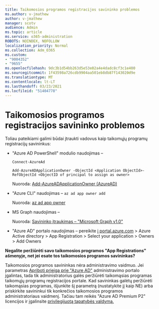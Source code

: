 ```yaml
---
title: Taikomosios programos registracijos savininko problemos
ms.author: v-jmathew
author: v-jmathew
manager: scotv
audience: Admin
ms.topic: article
ms.service: o365-administration
ROBOTS: NOINDEX, NOFOLLOW
localization_priority: Normal
ms.collection: Adm_O365
ms.custom:
- "9004352"
- "9655"
ms.openlocfilehash: 9dc3b1d54bb263d5e53e02a4e4dadc8cf3c1e400
ms.sourcegitcommit: 1f43598a726cdb9904aa501eb8db87f143020d9e
ms.translationtype: MT
ms.contentlocale: lt-LT
ms.lasthandoff: 03/23/2021
ms.locfileid: "51404778"
---
```

# <a name="app-registration-owner-issues"></a>Taikomosios programos registracijos savininko problemos

Toliau pateikiami galimi būdai įtraukti vadovus kaip taikomųjų programų registracijų savininkus:

- "Azure AD PowerShell" modulio naudojimas –

    `Connect-AzureAd`

    `Add-AzureADApplicationOwner -ObjectId <Application ObjectId>-RefObjectId <ObjectID of principal to assign as owner>`

    Nuoroda: [Add-AzureADApplicationOwner (AzureAD)](https://docs.microsoft.com/powershell/module/azuread/add-azureadapplicationowner)
- "Azure CLI" naudojimas – `az ad app owner add`

    Nuoroda: [az ad app owner](https://docs.microsoft.com/cli/azure/ad/app/owner)
- MS Graph naudojimas –

    Nuoroda: [Savininko įtraukimas – "Microsoft Graph v1.0"](https://docs.microsoft.com/graph/api/application-post-owners)
- "Azure AD" portalo naudojimas – pereikite [į portal.azure.com](https://portal.azure.com/) > Azure Active directory > App Registration > Select your application > Owners > Add Owners

**Negalite peržiūrėti savo taikomosios programos "App Registrations" ašmenyje, net jei esate tos taikomosios programos savininkas?**

Taikomosios programos savininkas nėra administravimo vaidmuo. Jei parametras [Apriboti prieigą prie "Azure AD"](https://docs.microsoft.com/azure/active-directory/fundamentals/users-default-permissions) administravimo portalo įgalintas, tada tik administratorius galės peržiūrėti taikomąsias programas taikomųjų programų registracijos portale. Kad savininkas galėtų peržiūrėti taikomąsias programas, išjunkite šį parametrą (nustatykite jį kaip NE) arba priskirkite savininkui tik konkrečios taikomosios programos administratoriaus vaidmenį. Tačiau tam reikės "Azure AD Premium P2" licencijos ir įgalinsite [privilegijuotą tapatybės valdymą.](https://docs.microsoft.com/azure/active-directory/privileged-identity-management/pim-configure)

